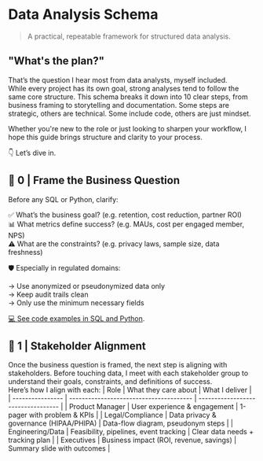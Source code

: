 # Data Analysis Schema

> A practical, repeatable framework for structured data analysis.

## "What's the plan?"

That’s the question I hear most from data analysts, myself included.  
While every project has its own goal, strong analyses tend to follow the same core structure. This schema breaks it down into 10 clear steps, from business framing to storytelling and documentation.
Some steps are strategic, others are technical. Some include code, others are just mindset.

Whether you're new to the role or just looking to sharpen your workflow, I hope this guide brings structure and clarity to your process.

👇 Let’s dive in.

## 🧠 0 | Frame the Business Question

Before any SQL or Python, clarify:

✅ What’s the business goal? (e.g. retention, cost reduction, partner ROI)  
📊 What metrics define success? (e.g. MAUs, cost per engaged member, NPS)  
⚠️ What are the constraints? (e.g. privacy laws, sample size, data freshness)

🛡️ Especially in regulated domains:

→ Use anonymized or pseudonymized data only  
→ Keep audit trails clean  
→ Only use the minimum necessary fields

[💻 See code examples in SQL and Python](https://github.com/Pegah-Asadi/Data-Analysis-Schema/blob/main/Pseudonymization.md).

## 🤝 1 | Stakeholder Alignment

Once the business question is framed, the next step is aligning with stakeholders.
Before touching data, I meet with each stakeholder group to understand their goals, constraints, and definitions of success.  
Here’s how I align with each:
| Role             | What they care about                    | What I deliver                     |
| ---------------- | --------------------------------------- | ---------------------------------- |
| Product Manager  | User experience & engagement            | 1-pager with problem & KPIs        |
| Legal/Compliance | Data privacy & governance (HIPAA/PHIPA) | Data-flow diagram, pseudonym steps |
| Engineering/Data | Feasibility, pipelines, event tracking	 | Clear data needs + tracking plan   |
| Executives       | Business impact (ROI, revenue, savings) | Summary slide with outcomes        |
